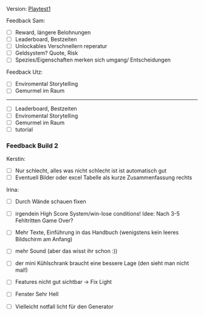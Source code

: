 Version: [Playtest1](https://github.com/M1st3r-G/StellarSuspicion/releases/tag/v0.2)

Feedback Sam:
- [ ] Reward, längere Belohnungen
- [ ] Leaderboard, Bestzeiten
- [ ] Unlockables Verschnellern reperatur
- [ ] Geldsystem? Quote, Risk
- [ ] Spezies/Eigenschaften merken sich umgang/ Entscheidungen

Feedback Utz:
- [ ] Enviromental Storytelling
- [ ] Gemurmel im Raum
---
- [ ] Leaderboard, Bestzeiten
- [ ] Enviromental Storytelling
- [ ] Gemurmel im Raum
- [ ] tutorial
### Feedback Build 2
Kerstin:
- [ ] Nur schlecht, alles was nicht schlecht ist ist automatisch gut
- [ ] Eventuell Bilder oder excel Tabelle als kurze Zusammenfassung rechts

Irina:
- [ ] Durch Wände schauen fixen
- [ ] irgendein High Score System/win-lose conditions! Idee: Nach 3-5 Fehltritten Game Over?
- [ ] Mehr Texte, Einführung in das Handbuch (wenigstens kein leeres Bildschirm am Anfang)
- [ ] mehr Sound (aber das wisst ihr schon :))
- [ ] der mini Kühlschrank braucht eine bessere Lage (den sieht man nicht mal!)

- [ ] Features nicht gut sichtbar -> Fix Light
- [ ] Fenster Sehr Hell
- [ ] Vielleicht notfall licht für den Generator